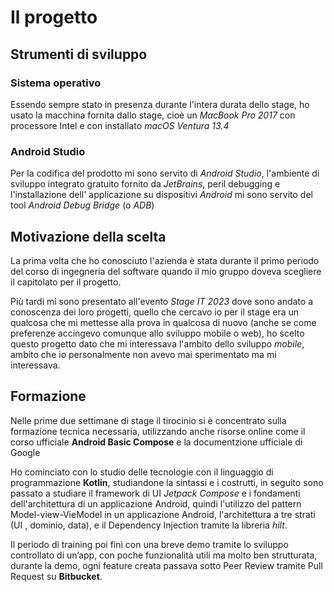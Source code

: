 <!--
    In questa sezione viene riportato in breve il contenuto
    del piano di lavoro, cioè viene descritta l'attività svolta
    durante il tirocinio.
-->

# Il progetto

## Strumenti di sviluppo

### Sistema operativo

Essendo sempre stato in presenza durante l'intera durata dello stage, ho usato la macchina fornita dallo stage, cioè un _MacBook Pro 2017_ con processore Intel e con installato _macOS Ventura 13.4_ <!--...che si scaldava con niente e aveva le casse audio rotte-->

### Android Studio

Per la codifica del prodotto mi sono servito di _Android Studio_, l'ambiente di sviluppo integrato gratuito fornito da _JetBrains_, peril debugging e l'installazione dell' applicazione su dispositivi _Android_ mi sono servito del tool _Android Debug Bridge_ (o _ADB_)

## Motivazione della scelta

La prima volta che ho conosciuto l'azienda è stata durante il primo periodo del corso di ingegneria del software quando il mio gruppo doveva scegliere il capitolato per il progetto.

Più tardi mi sono presentato all'evento *Stage IT 2023* dove sono andato a conoscenza dei loro progetti, quello che cercavo io per il stage era un qualcosa che mi mettesse alla prova in qualcosa di nuovo (anche se come preferenze accingevo comunque allo sviluppo mobile o web), ho scelto questo progetto dato che mi interessava l'ambito dello sviluppo _mobile_, ambito che io personalmente non avevo mai sperimentato ma mi interessava.

## Formazione 

Nelle prime due settimane di stage il tirocinio si è concentrato sulla formazione tecnica necessaria, utilizzando anche risorse online come il corso ufficiale **Android Basic Compose** e la documentzione ufficiale di Google

Ho cominciato con lo studio delle tecnologie con il linguaggio di programmazione **Kotlin**, studiandone la sintassi e i costrutti, in seguito sono passato a studiare il framework di UI _Jetpack Compose_ e i fondamenti dell'architettura di un applicazione Android, quindi l'utilizzo del pattern Model-view-VieModel in un applicazione Android, l'architettura a tre strati (UI , dominio, data), e il Dependency Injection tramite la libreria _hilt_.

Il periodo di training poi finì con una breve demo tramite lo sviluppo controllato di un’app, con poche funzionalità utili ma
molto ben strutturata, durante la demo, ogni feature creata passava sotto Peer Review tramite Pull Request su **Bitbucket**.

